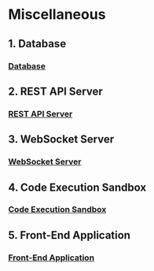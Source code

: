 # Miscellaneous

## 1. Database

### [Database](https://github.com/matthew-godin/Licode/tree/master/doc/miscellaneous/database)

## 2. REST API Server

### [REST API Server](https://github.com/matthew-godin/Licode/tree/master/doc/miscellaneous/rest-api-server)

## 3. WebSocket Server

### [WebSocket Server](https://github.com/matthew-godin/Licode/tree/master/doc/miscellaneous/websocket-server)

## 4. Code Execution Sandbox

### [Code Execution Sandbox](https://github.com/matthew-godin/Licode/tree/master/doc/miscellaneous/code-execution-sandbox)

## 5. Front-End Application

### [Front-End Application](https://github.com/matthew-godin/Licode/tree/master/doc/miscellaneous/front-end-application)
